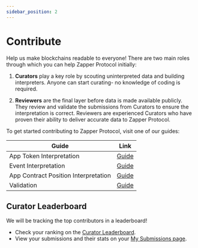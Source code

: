 ```yaml
---
sidebar_position: 2
---
```


# Contribute

Help us make blockchains readable to everyone! There are two main roles through which you can help Zapper Protocol initially:

1. **Curators** play a key role by scouting uninterpreted data and building interpreters. Anyone can start curating- no knowledge of coding is required.

2. **Reviewers** are the final layer before data is made available publicly. They review and validate the submissions from Curators to ensure the interpretation is correct. Reviewers are experienced Curators who have proven their ability to deliver accurate data to Zapper Protocol.

To get started contributing to Zapper Protocol, visit one of our guides:

| Guide                                | Link  |
|--------------------------------------|-------|
| App Token Interpretation             | [Guide](/docs/Interpretation/app-token-interpretation/guide/getting-started) |
| Event Interpretation               | [Guide](/docs/Interpretation/event-interpretation/guide/getting-started) |
| App Contract Position Interpretation | [Guide](/docs/Interpretation/contract-position-interpretation/overview) |
| Validation                            | [Guide](/docs/review) |

## Curator Leaderboard

We will be tracking the top contributors in a leaderboard!

- Check your ranking on the [Curator Leaderboard](https://zapper.xyz/curate/leaderboard).
- View your submissions and their stats on your [My Submissions page](https://zapper.xyz/my-submissions).
